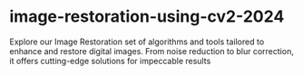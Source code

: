 # image-restoration-using-cv2-2024
Explore our Image Restoration  set of algorithms and tools tailored to enhance and restore digital images. From noise reduction to blur correction, it offers cutting-edge solutions for impeccable results
